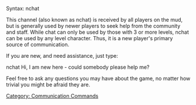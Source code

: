 Syntax: nchat <message>

This channel (also known as nchat) is received by all players on the
mud, but is generally used by newer players to seek help from the
community and staff. While chat can only be used by those with 3 or more
levels, nchat can be used by any level character. Thus, it is a new
player's primary source of communication.

If you are new, and need assistance, just type:

  
  
nchat Hi, I am new here - could somebody please help me?

Feel free to ask any questions you may have about the game, no matter
how trivial you might be afraid they are.

[Category: Communication
Commands](Category:_Communication_Commands "wikilink")
